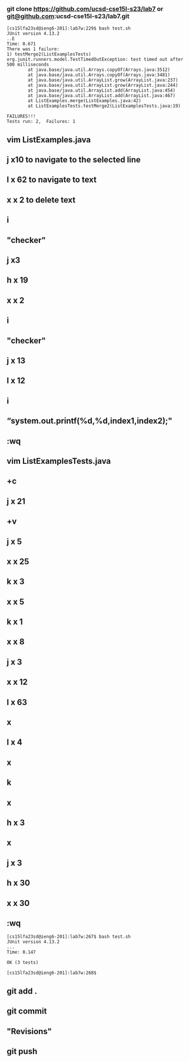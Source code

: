 ### git clone https://github.com/ucsd-cse15l-s23/lab7 or git@github.com:ucsd-cse15l-s23/lab7.git
```
[cs15lfa23sd@ieng6-201]:lab7w:229$ bash test.sh
JUnit version 4.13.2
..E
Time: 0.671
There was 1 failure:
1) testMerge2(ListExamplesTests)
org.junit.runners.model.TestTimedOutException: test timed out after 500 milliseconds
        at java.base/java.util.Arrays.copyOf(Arrays.java:3512)
        at java.base/java.util.Arrays.copyOf(Arrays.java:3481)
        at java.base/java.util.ArrayList.grow(ArrayList.java:237)
        at java.base/java.util.ArrayList.grow(ArrayList.java:244)
        at java.base/java.util.ArrayList.add(ArrayList.java:454)
        at java.base/java.util.ArrayList.add(ArrayList.java:467)
        at ListExamples.merge(ListExamples.java:42)
        at ListExamplesTests.testMerge2(ListExamplesTests.java:19)

FAILURES!!!
Tests run: 2,  Failures: 1
```
## vim ListExamples.java
## j x10 to navigate to the selected line
## l x 62 to navigate to text
## x x 2 to delete text
## i
## "checker"
## <esc>
## j x3 
## h x 19
## x x 2
## i 
## "checker" 
## <esc> 
## j x 13
## l x 12
## i <r arrow key >
## <enter>
## “system.out.printf(%d,%d,index1,index2);"
## <esc>
## :wq
## vim ListExamplesTests.java
## <ctrl>+c 
## j x 21
## <ctrl>+v
## j x 5
## x x 25
## k x 3
## x x 5
## k x 1
## x x 8
## j x 3
## x x 12
## l x 63
## x 
## l x 4
## x 
## k 
## x
## h x 3
## x 
## j x 3
## h x 30
## x x 30
## :wq
```
[cs15lfa23sd@ieng6-201]:lab7w:267$ bash test.sh
JUnit version 4.13.2
...
Time: 0.147

OK (3 tests)

[cs15lfa23sd@ieng6-201]:lab7w:268$
```
## git add .
## git commit
## "Revisions"
## git push
